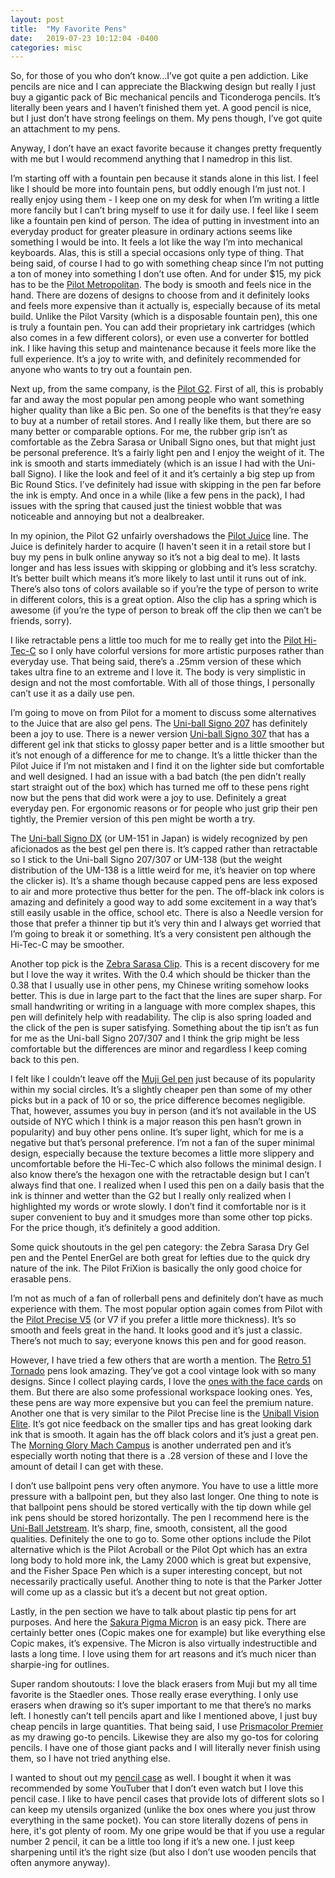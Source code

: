 ```yaml
---
layout: post
title:  "My Favorite Pens"
date:   2019-07-23 10:12:04 -0400
categories: misc
---
```


So, for those of you who don’t know...I’ve got quite a pen addiction. Like pencils are nice and I can appreciate the Blackwing design but really I just buy a gigantic pack of Bic mechanical pencils and Ticonderoga pencils. It’s literally been years and I haven’t finished them yet. A good pencil is nice, but I just don’t have strong feelings on them. My pens though, I’ve got quite an attachment to my pens.  

Anyway, I don’t have an exact favorite because it changes pretty frequently with me but I would recommend anything that I namedrop in this list.  

I’m starting off with a fountain pen because it stands alone in this list. I feel like I should be more into fountain pens, but oddly enough I’m just not. I really enjoy using them - I keep one on my desk for when I’m writing a little more fancily but I can’t bring myself to use it for daily use. I feel like I seem like a fountain pen kind of person. The idea of putting in investment into an everyday product for greater pleasure in ordinary actions seems like something I would be into. It feels a lot like the way I’m into mechanical keyboards. Alas, this is still a special occasions only type of thing. That being said, of course I had to go with something cheap since I’m not putting a ton of money into something I don’t use often. And for under $15, my pick has to be the [Pilot Metropolitan](<https://amzn.to/2Y5BteY>). The body is smooth and feels nice in the hand. There are dozens of designs to choose from and it definitely looks and feels more expensive than it actually is, especially because of its metal build. Unlike the Pilot Varsity (which is a disposable fountain pen), this one is truly a fountain pen. You can add their proprietary ink cartridges (which also comes in a few different colors), or even use a converter for bottled ink. I like having this setup and maintenance because it feels more like the full experience. It’s a joy to write with, and definitely recommended for anyone who wants to try out a fountain pen.  

Next up, from the same company, is the [Pilot G2](<https://amzn.to/2LC4JrU>). First of all, this is probably far and away the most popular pen among people who want something higher quality than like a Bic pen. So one of the benefits is that they’re easy to buy at a number of retail stores. And I really like them, but there are so many better or comparable options. For me, the rubber grip isn’t as comfortable as the Zebra Sarasa or Uniball Signo ones, but that might just be personal preference. It’s a fairly light pen and I enjoy the weight of it. The ink is smooth and starts immediately (which is an issue I had with the Uni-ball Signo). I like the look and feel of it and it’s certainly a big step up from Bic Round Stics. I’ve definitely had issue with skipping in the pen far before the ink is empty. And once in a while (like a few pens in the pack), I had issues with the spring that caused just the tiniest wobble that was noticeable and annoying but not a dealbreaker.  

In my opinion, the Pilot G2 unfairly overshadows the [Pilot Juice](<https://amzn.to/2XZyKsd>) line. The Juice is definitely harder to acquire (I haven't seen it in a retail store but I buy my pens in bulk online anyway so it’s not a big deal to me). It lasts longer and has less issues with skipping or globbing and it’s less scratchy. It’s better built which means it’s more likely to last until it runs out of ink. There’s also tons of colors available so if you’re the type of person to write in different colors, this is a great option. Also the clip has a spring which is awesome (if you’re the type of person to break off the clip then we can’t be friends, sorry).  

I like retractable pens a little too much for me to really get into the [Pilot Hi-Tec-C](<https://amzn.to/2Y2hp23>) so I only have colorful versions for more artistic purposes rather than everyday use. That being said, there’s a .25mm version of these which takes ultra fine to an extreme and I love it. The body is very simplistic in design and not the most comfortable. With all of those things, I personally can’t use it as a daily use pen.  

I’m going to move on from Pilot for a moment to discuss some alternatives to the Juice that are also gel pens. The [Uni-ball Signo 207](<https://amzn.to/2SyPOj6>) has definitely been a joy to use. There is a newer version [Uni-ball Signo 307](<https://amzn.to/2XZz0Yd>) that has a different gel ink that sticks to glossy paper better and is a little smoother but it’s not enough of a difference for me to change. It’s a little thicker than the Pilot Juice if I’m not mistaken and I find it on the lighter side but comfortable and well designed. I had an issue with a bad batch (the pen didn’t really start straight out of the box) which has turned me off to these pens right now but the pens that did work were a joy to use. Definitely a great everyday pen. For ergonomic reasons or for people who just grip their pen tightly, the Premier version of this pen might be worth a try.  

The [Uni-ball Signo DX](<https://amzn.to/2Yg62mo>) (or UM-151 in Japan) is widely recognized by pen aficionados as the best gel pen there is. It’s capped rather than retractable so I stick to the Uni-ball Signo 207/307 or UM-138 (but the weight distribution of the UM-138 is a little weird for me, it’s heavier on top where the clicker is). It’s a shame though because capped pens are less exposed to air and more protective thus better for the pen. The off-black ink colors is amazing and definitely a good way to add some excitement in a way that’s still easily usable in the office, school etc. There is also a Needle version for those that prefer a thinner tip but it’s very thin and I always get worried that I’m going to break it or something. It’s a very consistent pen although the Hi-Tec-C may be smoother.  

Another top pick is the [Zebra Sarasa Clip](<https://amzn.to/2YuiJKB>). This is a recent discovery for me but I love the way it writes. With the 0.4 which should be thicker than the 0.38 that I usually use in other pens, my Chinese writing somehow looks better. This is due in large part to the fact that the lines are super sharp. For small handwriting or writing in a language with more complex shapes, this pen will definitely help with readability. The clip is also spring loaded and the click of the pen is super satisfying. Something about the tip isn’t as fun for me as the Uni-ball Signo 207/307 and I think the grip might be less comfortable but the differences are minor and regardless I keep coming back to this pen.  

I felt like I couldn’t leave off the [Muji Gel pen](<https://amzn.to/2YgtUq5>) just because of its popularity within my social circles. It’s a slightly cheaper pen than some of my other picks but in a pack of 10 or so, the price difference becomes negligible. That, however, assumes you buy in person (and it’s not available in the US outside of NYC which I think is a major reason this pen hasn’t grown in popularity) and buy other pens online. It’s super light, which for me is a negative but that’s personal preference. I’m not a fan of the super minimal design, especially because the texture becomes a little more slippery and uncomfortable before the Hi-Tec-C which also follows the minimal design. I also know there’s the hexagon one with the retractable design but I can’t always find that one. I realized when I used this pen on a daily basis that the ink is thinner and wetter than the G2 but I really only realized when I highlighted my words or wrote slowly. I don’t find it comfortable nor is it super convenient to buy and it smudges more than some other top picks. For the price though, it’s definitely a good addition.  

Some quick shoutouts in the gel pen category: the Zebra Sarasa Dry Gel pen and the Pentel EnerGel are both great for lefties due to the quick dry nature of the ink. The Pilot FriXion is basically the only good choice for erasable pens.  

I’m not as much of a fan of rollerball pens and definitely don’t have as much experience with them. The most popular option again comes from Pilot with the [Pilot Precise V5](<https://amzn.to/32LBIiV>) (or V7 if you prefer a little more thickness). It’s so smooth and feels great in the hand. It looks good and it’s just a classic. There’s not much to say; everyone knows this pen and for good reason.  

However, I have tried a few others that are worth a mention. The [Retro 51 Tornado](<https://amzn.to/32ISmQ8>) pens look amazing. They’ve got a cool vintage look with so many designs. Since I collect playing cards, I love the [ones with the face cards](<https://amzn.to/2YgFs8M>) on them. But there are also some professional workspace looking ones. Yes, these pens are way more expensive but you can feel the premium nature. Another one that is very similar to the Pilot Precise line is the [Uniball Vision Elite](<https://amzn.to/2K4117s>). It’s got nice feedback on the smaller tips and has great looking dark ink that is smooth. It again has the off black colors and it’s just a great pen. The [Morning Glory Mach Campus](<https://amzn.to/2XYuhpZ>) is another underrated pen and it’s especially worth noting that there is a .28 version of these and I love the amount of detail I can get with these.  

I don’t use ballpoint pens very often anymore. You have to use a little more pressure with a ballpoint pen, but they also last longer. One thing to note is that ballpoint pens should be stored vertically with the tip down while gel ink pens should be stored horizontally. The pen I recommend here is the [Uni-Ball Jetstream](<https://amzn.to/2SBD8Yv>). It’s sharp, fine, smooth, consistent, all the good qualities. Definitely the one to go to. Some other options include the Pilot alternative which is the Pilot Acroball or the Pilot Opt which has an extra long body to hold more ink, the Lamy 2000 which is great but expensive, and the Fisher Space Pen which is a super interesting concept, but not necessarily practically useful. Another thing to note is that the Parker Jotter will come up as a classic but it’s a decent but not great option.  

Lastly, in the pen section we have to talk about plastic tip pens for art purposes. And here the [Sakura Pigma Micron](<https://amzn.to/2SAbGKB>) is an easy pick. There are certainly better ones (Copic makes one for example) but like everything else Copic makes, it’s expensive. The Micron is also virtually indestructible and lasts a long time. I love using them for art reasons and it’s much nicer than sharpie-ing for outlines.  

Super random shoutouts: I love the black erasers from Muji but my all time favorite is the Staedler ones. Those really erase everything. I only use erasers when drawing so it’s super important to me that there’s no marks left. I honestly can’t tell pencils apart and like I mentioned above, I just buy cheap pencils in large quantities. That being said, I use [Prismacolor Premier](<https://amzn.to/2JVeazs>) as my drawing go-to pencils. Likewise they are also my go-tos for coloring pencils. I have one of those giant packs and I will literally never finish using them, so I have not tried anything else.  

I wanted to shout out my [pencil case](<https://amzn.to/2YaxWvZ>) as well. I bought it when it was recommended by some YouTuber that I don’t even watch but I love this pencil case. I like to have pencil cases that provide lots of different slots so I can keep my utensils organized (unlike the box ones where you just throw everything in the same pocket). You can store literally dozens of pens in here, it's got plenty of room. My one gripe would be that if you use a regular number 2 pencil, it can be a little too long if it’s a new one. I just keep sharpening until it’s the right size (but also I don’t use wooden pencils that often anymore anyway).  
